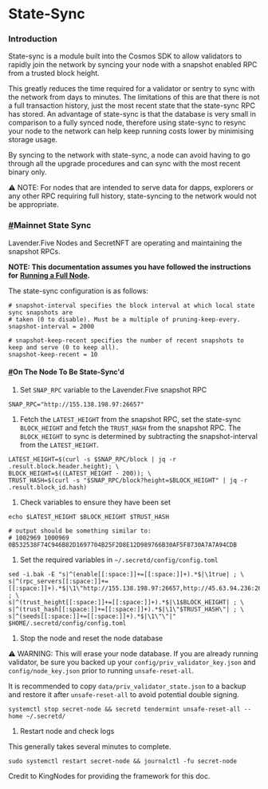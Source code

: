 # State-Sync

### Introduction <a href="#introduction" id="introduction"></a>

State-sync is a module built into the Cosmos SDK to allow validators to rapidly join the network by syncing your node with a snapshot enabled RPC from a trusted block height.

This greatly reduces the time required for a validator or sentry to sync with the network from days to minutes. The limitations of this are that there is not a full transaction history, just the most recent state that the state-sync RPC has stored. An advantage of state-sync is that the database is very small in comparison to a fully synced node, therefore using state-sync to resync your node to the network can help keep running costs lower by minimising storage usage.

By syncing to the network with state-sync, a node can avoid having to go through all the upgrade procedures and can sync with the most recent binary only.

⚠️ NOTE: For nodes that are intended to serve data for dapps, explorers or any other RPC requiring full history, state-syncing to the network would not be appropriate.

### [#](https://docs.scrt.network/node-guides/state-sync.html#mainnet-state-sync)Mainnet State Sync <a href="#mainnet-state-sync" id="mainnet-state-sync"></a>

Lavender.Five Nodes and SecretNFT are operating and maintaining the snapshot RPCs.

**NOTE: This documentation assumes you have followed the instructions for** [**Running a Full Node**](https://docs.scrt.network/node-guides/run-full-node-mainnet.html)**.**

The state-sync configuration is as follows:

```
# snapshot-interval specifies the block interval at which local state sync snapshots are
# taken (0 to disable). Must be a multiple of pruning-keep-every.
snapshot-interval = 2000

# snapshot-keep-recent specifies the number of recent snapshots to keep and serve (0 to keep all).
snapshot-keep-recent = 10
```

#### [#](https://docs.scrt.network/node-guides/state-sync.html#on-the-node-to-be-state-sync-d)On The Node To Be State-Sync'd <a href="#on-the-node-to-be-state-sync-d" id="on-the-node-to-be-state-sync-d"></a>

1. Set `SNAP_RPC` variable to the Lavender.Five snapshot RPC

```
SNAP_RPC="http://155.138.198.97:26657"
```

1. Fetch the `LATEST_HEIGHT` from the snapshot RPC, set the state-sync `BLOCK_HEIGHT` and fetch the `TRUST_HASH` from the snapshot RPC. The `BLOCK_HEIGHT` to sync is determined by subtracting the snapshot-interval from the `LATEST_HEIGHT`.

```
LATEST_HEIGHT=$(curl -s $SNAP_RPC/block | jq -r .result.block.header.height); \
BLOCK_HEIGHT=$((LATEST_HEIGHT - 200)); \
TRUST_HASH=$(curl -s "$SNAP_RPC/block?height=$BLOCK_HEIGHT" | jq -r .result.block_id.hash)
```

1. Check variables to ensure they have been set

```
echo $LATEST_HEIGHT $BLOCK_HEIGHT $TRUST_HASH

# output should be something similar to:
# 1002969 1000969 0B532538F74C946B82D1697704B25F2D8E12D989766B30AF5F8730A7A7A94CDB
```

1. Set the required variables in `~/.secretd/config/config.toml`

```
sed -i.bak -E "s|^(enable[[:space:]]+=[[:space:]]+).*$|\1true| ; \
s|^(rpc_servers[[:space:]]+=[[:space:]]+).*$|\1\"http://155.138.198.97:26657,http://45.63.94.236:26657\"| ; \
s|^(trust_height[[:space:]]+=[[:space:]]+).*$|\1$BLOCK_HEIGHT| ; \
s|^(trust_hash[[:space:]]+=[[:space:]]+).*$|\1\"$TRUST_HASH\"| ; \
s|^(seeds[[:space:]]+=[[:space:]]+).*$|\1\"\"|" $HOME/.secretd/config/config.toml
```

1. Stop the node and reset the node database

⚠️ WARNING: This will erase your node database. If you are already running validator, be sure you backed up your `config/priv_validator_key.json` and `config/node_key.json` prior to running `unsafe-reset-all`.

It is recommended to copy `data/priv_validator_state.json` to a backup and restore it after `unsafe-reset-all` to avoid potential double signing.

```
systemctl stop secret-node && secretd tendermint unsafe-reset-all --home ~/.secretd/
```

1. Restart node and check logs

This generally takes several minutes to complete.

```
sudo systemctl restart secret-node && journalctl -fu secret-node
```

Credit to KingNodes for providing the framework for this doc.
